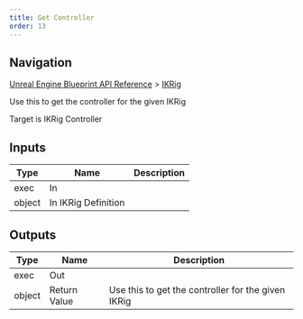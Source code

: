```yaml
---
title: Get Controller
order: 13
---
```

## Navigation

[Unreal Engine Blueprint API Reference](https://dev.epicgames.com/documentation/en-us/unreal-engine/BlueprintAPI) > [IKRig](https://dev.epicgames.com/documentation/en-us/unreal-engine/BlueprintAPI/IKRig)

Use this to get the controller for the given IKRig

Target is IKRig Controller

## Inputs

| Type | Name | Description |
| --- | --- | --- |
| exec | In |  |
| object | In IKRig Definition |  |

## Outputs

| Type | Name | Description |
| --- | --- | --- |
| exec | Out |  |
| object | Return Value | Use this to get the controller for the given IKRig |
